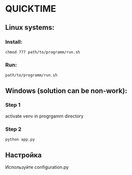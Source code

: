 <h1>QUICKTIME</h1>
<h2>Linux systems:</h2>
<h3>Install:</h3>

`chmod 777 path/to/programm/run.sh`

<h3>Run:</h3>

`path/to/programm/run.sh`

<h2>Windows (solution can be non-work):</h2>
<h3>Step 1</h3>
activate venv in progrgamm directory<br>
<h3>Step 2</h3>

`python app.py`
<h2>Настройка</h2>
Используйте configuration.py
